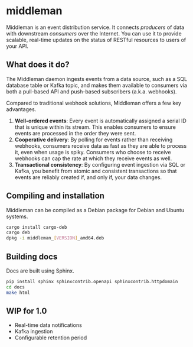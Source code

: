 middleman
=========

Middleman is an event distribution service. It connects *producers* of data
with downstream *consumers* over the Internet. You can use it to provide
scalable, real-time updates on the status of RESTful resources to users of your
API.

## What does it do?

The Middleman daemon ingests events from a data source, such as a SQL database
table or Kafka topic, and makes them available to consumers via both a
pull-based API and push-based subscribers (a.k.a. webhooks).

Compared to traditional webhook solutions, Middleman offers a few key
advantages.

1. **Well-ordered events**: Every event is automatically assigned a serial ID
   that is unique within its stream. This enables consumers to ensure events
   are processed in the order they were sent.
2. **Cooperative delivery**: By polling for events rather than receiving
   webhooks, consumers receive data as fast as they are able to process it,
   even when usage is spiky. Consumers who choose to receive webhooks can cap
   the rate at which they receive events as well.
3. **Transactional consistency**: By configuring event ingestion via SQL or
   Kafka, you benefit from atomic and consistent transactions so that events
   are reliably created if, and only if, your data changes.

## Compiling and installation

Middleman can be compiled as a Debian package for Debian and Ubuntu systems.
```bash
cargo install cargo-deb
cargo deb
dpkg -i middleman_[VERSION]_amd64.deb
```

## Building docs

Docs are built using Sphinx.
```bash
pip install sphinx sphinxcontrib.openapi sphinxcontrib.httpdomain
cd docs
make html
```
## WIP for 1.0

- Real-time data notifications
- Kafka ingestion
- Configurable retention period
